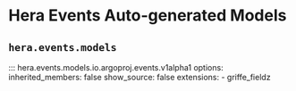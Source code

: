 # Hera Events Auto-generated Models

## `hera.events.models`

::: hera.events.models.io.argoproj.events.v1alpha1
    options:
        inherited_members: false
        show_source: false
        extensions:
        - griffe_fieldz